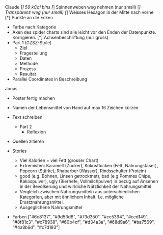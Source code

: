 Claude
[*] 50 kCal bins
[*] Spinnenweben weg nehmen (nur small)
[*] Transparenz weg (nur small)
[*] Weisses Hexagon in der Mitte nach vorne
[*] Punkte an die Ecken
- Farbe nach Kategorie
- Axen des spider charts sind alle leicht vor den Enden der Datenpunkte. Korrigieren.
[*] Achsenbeschriftung (nur gross)
- Part 1 (GZSZ-Style)
    - Ziel
    - Fragestellung
    - Daten
    - Methode
    - Prozess
    - Resultat
- Parallel Coordinates in Beschreibung

Jonas

- Poster fertig machen
- Namen der Lebensmittel von Hand auf max 16 Zeichen kürzen
- Text schreiben
    - Part 2
        - Reflexion
- Quellen zitieren
- Stories
    - Viel Kalorien = viel Fett (grosser Chart)
    - Extremisten: Karamell (Zucker), Kokosflocken (Fett, Nahrungsfaser), Popcorn (Stärke), Rhabarber (Wasser), Rindsschulter (Protein)
    - good (e.g. Bohnen, Linsen getrocktnet), bad (e.g Pommes Chips, Kakaopulver), ugly (Bierhefe, Vollmilchpulver) in bezug auf Ansehen in der Bevölkerung und wirkliche Nützlichkeit der Nahrungsmittel.
    - Vergleich zwischen Nahrungsmitteln aus unterschiedlichen Kategorien, aber mit ähnlichem Inhalt. I.e. mögliche Ersatznahrungsmittel.
    - Ausgeglichene Nahrungsmittel

- Farben
    ["#6c8137",
    "#9d53d6",
    "#73d350",
    "#cc5394",
    "#ced149",
    "#8f81c3",
    "#c78938",
    "#60b4cf",
    "#d34a3a",
    "#68d9a6",
    "#ba7569",
    "#4a8b6d",
    "#c7d193"]
